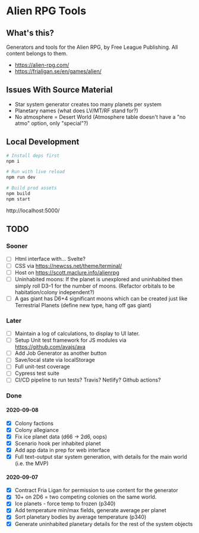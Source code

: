 # Alien RPG Tools

## What's this?

Generators and tools for the Alien RPG, by Free League Publishing. All content belongs to them.

* https://alien-rpg.com/
* https://frialigan.se/en/games/alien/

## Issues With Source Material

* Star system generator creates too many planets per system
* Planetary names (what does LV/MT/RF stand for?)
* No atmosphere = Desert World (Atmosphere table doesn't have a "no atmo" option, only "special"?)

## Local Development

```bash
# Install deps first
npm i

# Run with live reload
npm run dev

# Build prod assets
npm build
npm start
```

http://localhost:5000/

## TODO

### Sooner

* [ ] Html interface with... Svelte?
* [ ] CSS via https://newcss.net/theme/terminal/
* [ ] Host on https://scott.maclure.info/alienrpg
* [ ] Uninhabited moons: If the planet is unexplored and uninhabited then simply roll D3–1 for the number of moons. (Refactor orbitals to be habitation/colony independent?)
* [ ] A gas giant has D6+4 significant moons which can be created just like Terrestrial Planets (define new type, hang off gas giant)

### Later

* [ ] Maintain a log of calculations, to display to UI later.
* [ ] Setup Unit test framework for JS modules via https://github.com/avajs/ava
* [ ] Add Job Generator as another button
* [ ] Save/local state via localStorage
* [ ] Full unit-test coverage
* [ ] Cypress test suite
* [ ] CI/CD pipeline to run tests? Travis? Netlify? Github actions?

### Done

#### 2020-09-08

* [x] Colony factions
* [x] Colony allegiance
* [x] Fix ice planet data (d66 -> 2d6, oops)
* [x] Scenario hook per inhabited planet
* [x] Add app data in prep for web interface
* [x] Full text-output star system generation, with details for the main world (i.e. the MVP)

#### 2020-09-07

* [x] Contract Fria Ligan for permission to use content for the generator
* [x] 10+ on 2D6 = two competing colonies on the same world.
* [x] Ice planets - force temp to frozen (p340)
* [x] Add temperature min/max fields, generate average per planet
* [x] Sort planetary bodies by average temperature (p340)
* [x] Generate uninhabited planetary details for the rest of the system objects
